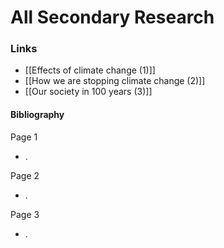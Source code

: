 # All Secondary Research

### Links ###
- [[Effects of climate change (1)]]
- [[How we are stopping climate change (2)]]
- [[Our society in 100 years (3)]]




#### Bibliography ####
Page 1
- .

Page 2
- . 

Page 3
- .